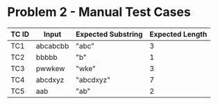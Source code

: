 # Problem 2 - Manual Test Cases

| TC ID | Input     | Expected Substring | Expected Length |
|-------|-----------|--------------------|-----------------|
| TC1   | abcabcbb  | "abc"              | 3               |
| TC2   | bbbbb     | "b"                | 1               |
| TC3   | pwwkew    | "wke"              | 3               |
| TC4   | abcdxyz   | "abcdxyz"          | 7               |
| TC5   | aab       | "ab"               | 2               |
